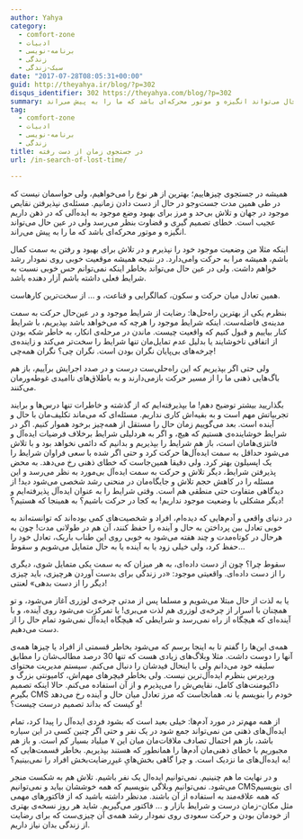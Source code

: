 ```yaml
---
author: Yahya
category:
  - comfort-zone
  - ادبیات
  - برنامه-نویسی
  - زندگی
  - سبک-زندگی
date: "2017-07-28T08:05:31+00:00"
guid: http://theyahya.ir/blog/?p=302
disqus_identifier: 302 https://theyahya.com/blog/?p=302
summary: همیشه در جستجوی چیزهاییم؛ بهترین از هر نوع را می‌خواهیم، ولی حواسمان نیست که در طی همین مدت جست‌وجو در حال از دست دادن زمانیم. مسئله‌ی نپذیرفتن نقایص موجود در جهان و تلاش بی‌حد و مرز برای بهبود وضع موجود به ایده‌آلی که در ذهن داریم عجیب است. خطای تصمیم گیری و قضاوت بنظر می‌رسد ولی در عین حال می‌تواند انگیزه‌ و موتور محرکه‌ای باشد که ما را به پیش می‌راند.
tag:
  - comfort-zone
  - ادبیات
  - برنامه-نویسی
  - زندگی
title: در جستجوی زمان از دست رفته
url: /in-search-of-lost-time/

---
```

همیشه در جستجوی چیزهاییم؛ بهترین از هر نوع را می‌خواهیم، ولی حواسمان نیست که در طی همین مدت جست‌وجو در حال از دست دادن زمانیم. مسئله‌ی نپذیرفتن نقایص موجود در جهان و تلاش بی‌حد و مرز برای بهبود وضع موجود به ایده‌آلی که در ذهن داریم عجیب است. خطای تصمیم گیری و قضاوت بنظر می‌رسد ولی در عین حال می‌تواند انگیزه‌ و موتور محرکه‌ای باشد که ما را به پیش می‌راند.

اینکه مثلا من وضعیت موجود خود را نپذیرم و در تلاش برای بهبود و رفتن به سمت کمال باشم، همیشه مرا به حرکت وامی‌دارد. در نتیجه همیشه موقعیت خوبی روی نمودار رشد خواهم داشت. ولی در عین حال می‌تواند بخاطر اینکه نمی‌توانم حس خوبی نسبت به شرایط فعلی داشته باشم آزار دهنده باشد.

همین تعادل میان حرکت و سکون، کمالگرایی و قناعت، و … از سخت‌ترین کارهاست.

بنظرم یکی از بهترین راه‌حل‌ها: رضایت از شرایط موجود و در عین‌حال حرکت به سمت مدینه‌ی فاضله‌ست. اینکه شرایط موجود را هرچه که می‌خواهد باشد بپذیریم، با شرایط کنار بیاییم و قبول کنیم که واقعیت چیست. ماندن در مرحله‌ی انکار، به خاطر شکه بودن از اتفاقی ناخوشایند یا بدلیل عدم تمایل‌مان تنها شرایط را سخت‌تر می‌کند و زاینده‌ی چرخه‌های بی‌پایان نگران بودن است. نگران چی؟ نگران همه‌چی!

ولی حتی اگر بپذیریم که این راه‌حلی‌ست درست و در صدد اجرایش برآییم، باز هم باگ‌هایی‌ ذهنی ما را از مسیر حرکت بازمی‌دارند و به باطلاق‌های ناامیدی غوطه‌ورمان می‌کنند.

بگذاریید بیشتر توضیح دهم! ما بپذیرفته‌ایم که از گذشته و خاطرات تنها درس‌ها و برایند تجربیاتش مهم است و به بقیه‌اش کاری نداریم. مسئله‌ای که می‌ماند تکلیف‌مان با حال و آینده است. بعد می‌گوییم زمان حال را مستقل از همه‌چیز برخود هموار کنیم. اگر در شرایط خوشاینده‌ی هستیم که هیچ، و اگر به هردلیلی شرایط برخلاف فرضیات ایده‌آل و فانتزی‌هامان است، باز هم شرایط را بپذیریم و بدانیم که دائمی نخواهد بود و با تلاش می‌شود حداقل به سمت ایده‌آل‌ها حرکت کرد و حتی اگر شده با سعی فراوان شرایط را یک اپسیلون بهتر کرد. ولی دقیقا همین‌جاست که خطای ذهنی رخ می‌دهد. به محض پذیرفتن شرایط، دیگر تلاش و حرکت به سمت ایده‌آل بی‌مورد به نظر می‌رسد و این مسئله را در کاهش حجم تلاش و جایگاه‌مان در منحنی رشد شخصی می‌شود دید! از دیدگاهی متفاوت حتی منطقی هم است. وقتی شرایط را به عنوان ایده‌آل پذیرفته‌ایم و دیگر مشکلی با وضعیت موجود نداریم! به کجا در حرکت باشیم؟ به همینجا که هستیم؟!

در دنیای واقعی و آدم‌هایی که دیده‌ام، افراد و شخصیت‌های کمی بوده‌اند که توانسته‌اند به خوبی تعادل بین پرداختن به حال و آینده را حفظ کنند، آن هم در طولانی مدت! چون به هرحال در کوتاه‌مدت و چند هفته می‌شود به خوبی روی این طناب باریک، تعادل خود را حفظ کرد، ولی خیلی زود یا به آینده یا به حال متمایل می‌شویم و سقوط…

سقوط چرا؟ چون از دست داده‌ای، به هر میزان که به سمت یکی متمایل شوی، دیگری را از دست داده‌ای. واقعیتی موجود: «در زندگی برای بدست آوردن هرچیزی، باید چیزی دیگر را از دست بدهی» لعنتی!

یا به لذت از حال مبتلا می‌شویم و مسلما پس از مدتی چرخه‌ی لوزری آغاز می‌شود، و تو همچنان با اسرار از چرخه‌ی لوزری هم لذت می‌بری! یا تمرکزت می‌شود روی آینده، و با آینده‌ای که هیچگاه از راه نمی‌رسد و شرایطی که هیچگاه ایده‌آل نمی‌شود تمام حال را از دست می‌دهیم.

همه‌ی این‌ها را گفتم تا به اینجا برسم که می‌شود بخاطر قسمتی از افراد یا چیزها همه‌ی آنها را دوست داشت. مثلا وبلاگ‌های زیادی هست که تنها 30 درصد مطالب‌شان را مطابق سلیقه خود می‌دانم ولی با اینحال فیدشان را دنبال می‌کنم. سیستم مدیریت محتوای وردپرس بنظرم ایده‌آل‌ترین نیست. ولی بخاطر فیچر‌های مهم‌اش، کامیونتی بزرگ و داکیومنت‌های کامل، نقایص‌ش را می‌پذیرم و از آن استفاده می‌کنم. حالا اینکه تصمیم بگیرم CMS خودم را بنویسم یا نه. همانجاست که مرز تعادل میان حال و آینده رخ می‌دهد و کیست که بداند تصمیم درست چیست؟!

از همه مهم‌تر در مورد آدم‌ها: خیلی بعید است که بشود فردی ایده‌آل را پیدا کرد، تمام ایده‌‌آل‌های ذهنی من نمی‌تواند جمع شود در یک نفر و حتی اگر چنین کسی در این سیاره باشد، باز هم احتمال تصادف ملاقات‌مان میان این ۷ میلیاد بسیار کم است. و باز هم مجبوریم با خطای ذهنی‌مان آدم‌ها را همانطور که هستند بپذیریم. بخاطر قسمت‌هایی که به ایده‌آل‌های ما نزدیک است. و چرا گاهی بخش‌هایِ غیرِرضایت‌بخش افراد را نمی‌بینیم؟!

و در نهایت ما هم چنینیم. نمی‌توانیم ایده‌ال یک نفر باشیم. تلاش هم به شکست منجر می‌شود. نمی‌توانیم وبلاگی بنویسیم که همه خوششان بیاید و نمی‌توانیم CMSای بنویسیم که همه علاقه‌مند به استفاده از آن باشند. مدنظر داشته باشید که از فاکتورهای مهمی مثل مکان-زمان درست و شرایط بازار و … فاکتور می‌گیریم. شاید هر روز نسخه‌ی بهتری از خودمان بودن و حرکت سعودی روی نمودار رشد همه‌ی آن چیزی‌ست که برای رضایت از زندگی بدان نیاز داریم.
